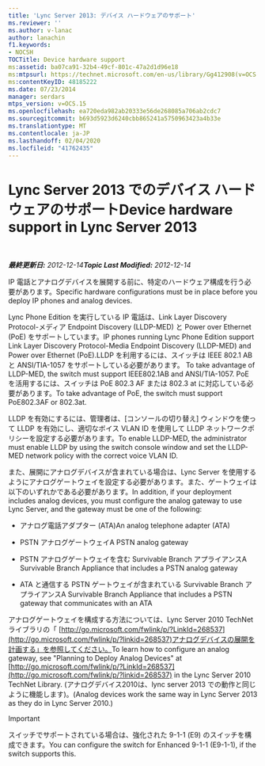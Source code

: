 ```yaml
---
title: 'Lync Server 2013: デバイス ハードウェアのサポート'
ms.reviewer: ''
ms.author: v-lanac
author: lanachin
f1.keywords:
- NOCSH
TOCTitle: Device hardware support
ms:assetid: ba07ca91-32b4-49cf-801c-47a2d1d96e18
ms:mtpsurl: https://technet.microsoft.com/en-us/library/Gg412908(v=OCS.15)
ms:contentKeyID: 48185222
ms.date: 07/23/2014
manager: serdars
mtps_version: v=OCS.15
ms.openlocfilehash: ea720eda982ab20333e56de268085a706ab2cdc7
ms.sourcegitcommit: b693d5923d6240cbb865241a5750963423a4b33e
ms.translationtype: MT
ms.contentlocale: ja-JP
ms.lasthandoff: 02/04/2020
ms.locfileid: "41762435"
---
```

<div data-xmlns="http://www.w3.org/1999/xhtml">

<div class="topic" data-xmlns="http://www.w3.org/1999/xhtml" data-msxsl="urn:schemas-microsoft-com:xslt" data-cs="http://msdn.microsoft.com/en-us/">

<div data-asp="http://msdn2.microsoft.com/asp">

# <a name="device-hardware-support-in-lync-server-2013"></a><span data-ttu-id="58d01-102">Lync Server 2013 でのデバイス ハードウェアのサポート</span><span class="sxs-lookup"><span data-stu-id="58d01-102">Device hardware support in Lync Server 2013</span></span>

</div>

<div id="mainSection">

<div id="mainBody">

<span> </span>

<span data-ttu-id="58d01-103">_**最終更新日:** 2012-12-14_</span><span class="sxs-lookup"><span data-stu-id="58d01-103">_**Topic Last Modified:** 2012-12-14_</span></span>

<span data-ttu-id="58d01-104">IP 電話とアナログデバイスを展開する前に、特定のハードウェア構成を行う必要があります。</span><span class="sxs-lookup"><span data-stu-id="58d01-104">Specific hardware configurations must be in place before you deploy IP phones and analog devices.</span></span>

<span data-ttu-id="58d01-105">Lync Phone Edition を実行している IP 電話は、Link Layer Discovery Protocol-メディア Endpoint Discovery (LLDP-MED) と Power over Ethernet (PoE) をサポートしています。</span><span class="sxs-lookup"><span data-stu-id="58d01-105">IP phones running Lync Phone Edition support Link Layer Discovery Protocol-Media Endpoint Discovery (LLDP-MED) and Power over Ethernet (PoE).</span></span><span data-ttu-id="58d01-106">LLDP を利用するには、スイッチは IEEE 802.1 AB と ANSI/TIA-1057 をサポートしている必要があります。</span><span class="sxs-lookup"><span data-stu-id="58d01-106"> To take advantage of LLDP-MED, the switch must support IEEE802.1AB and ANSI/TIA-1057.</span></span> <span data-ttu-id="58d01-107">PoE を活用するには、スイッチは PoE 802.3 AF または 802.3 at に対応している必要があります。</span><span class="sxs-lookup"><span data-stu-id="58d01-107">To take advantage of PoE, the switch must support PoE802.3AF or 802.3at.</span></span>

<span data-ttu-id="58d01-108">LLDP を有効にするには、管理者は、[コンソールの切り替え] ウィンドウを使って LLDP を有効にし、適切なボイス VLAN ID を使用して LLDP ネットワークポリシーを設定する必要があります。</span><span class="sxs-lookup"><span data-stu-id="58d01-108">To enable LLDP-MED, the administrator must enable LLDP by using the switch console window and set the LLDP-MED network policy with the correct voice VLAN ID.</span></span>

<span data-ttu-id="58d01-109">また、展開にアナログデバイスが含まれている場合は、Lync Server を使用するようにアナログゲートウェイを設定する必要があります。また、ゲートウェイは以下のいずれかである必要があります。</span><span class="sxs-lookup"><span data-stu-id="58d01-109">In addition, if your deployment includes analog devices, you must configure the analog gateway to use Lync Server, and the gateway must be one of the following:</span></span>

  - <span data-ttu-id="58d01-110">アナログ電話アダプター (ATA)</span><span class="sxs-lookup"><span data-stu-id="58d01-110">An analog telephone adapter (ATA)</span></span>

  - <span data-ttu-id="58d01-111">PSTN アナログゲートウェイ</span><span class="sxs-lookup"><span data-stu-id="58d01-111">A PSTN analog gateway</span></span>

  - <span data-ttu-id="58d01-112">PSTN アナログゲートウェイを含む Survivable Branch アプライアンス</span><span class="sxs-lookup"><span data-stu-id="58d01-112">A Survivable Branch Appliance that includes a PSTN analog gateway</span></span>

  - <span data-ttu-id="58d01-113">ATA と通信する PSTN ゲートウェイが含まれている Survivable Branch アプライアンス</span><span class="sxs-lookup"><span data-stu-id="58d01-113">A Survivable Branch Appliance that includes a PSTN gateway that communicates with an ATA</span></span>

<span data-ttu-id="58d01-114">アナログゲートウェイを構成する方法については、Lync Server 2010 TechNet ライブラリの「 [http://go.microsoft.com/fwlink/p/?LinkId=268537](http://go.microsoft.com/fwlink/p/?linkid=268537)アナログデバイスの展開を計画する」を参照してください。</span><span class="sxs-lookup"><span data-stu-id="58d01-114">To learn how to configure an analog gateway, see "Planning to Deploy Analog Devices" at [http://go.microsoft.com/fwlink/p/?LinkId=268537](http://go.microsoft.com/fwlink/p/?linkid=268537) in the Lync Server 2010 TechNet Library.</span></span> <span data-ttu-id="58d01-115">(アナログデバイス2010は、lync server 2013 での動作と同じように機能します)。</span><span class="sxs-lookup"><span data-stu-id="58d01-115">(Analog devices work the same way in Lync Server 2013 as they do in Lync Server 2010.)</span></span>

<div>


> [!IMPORTANT]  
> <span data-ttu-id="58d01-116">スイッチでサポートされている場合は、強化された 9-1-1 (E9) のスイッチを構成できます。</span><span class="sxs-lookup"><span data-stu-id="58d01-116">You can configure the switch for Enhanced 9-1-1 (E9-1-1), if the switch supports this.</span></span>



</div>

</div>

<span> </span>

</div>

</div>

</div>

